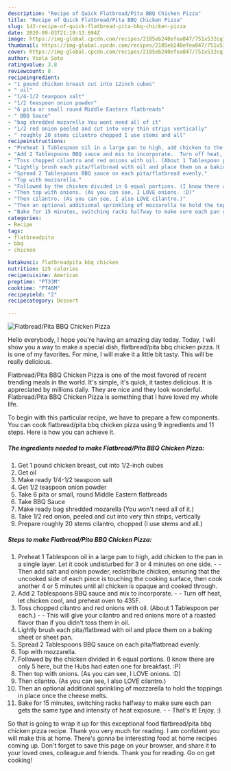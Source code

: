 ```yaml
---
description: "Recipe of Quick Flatbread/Pita BBQ Chicken Pizza"
title: "Recipe of Quick Flatbread/Pita BBQ Chicken Pizza"
slug: 142-recipe-of-quick-flatbread-pita-bbq-chicken-pizza
date: 2020-09-03T21:19:13.694Z
image: https://img-global.cpcdn.com/recipes/2185eb240efea847/751x532cq70/flatbreadpita-bbq-chicken-pizza-recipe-main-photo.jpg
thumbnail: https://img-global.cpcdn.com/recipes/2185eb240efea847/751x532cq70/flatbreadpita-bbq-chicken-pizza-recipe-main-photo.jpg
cover: https://img-global.cpcdn.com/recipes/2185eb240efea847/751x532cq70/flatbreadpita-bbq-chicken-pizza-recipe-main-photo.jpg
author: Viola Soto
ratingvalue: 3.8
reviewcount: 8
recipeingredient:
- "1 pound chicken breast cut into 12inch cubes"
- " oil"
- "1/4-1/2 teaspoon salt"
- "1/2 teaspoon onion powder"
- "6 pita or small round Middle Eastern flatbreads"
- " BBQ Sauce"
- "bag shredded mozarella You wont need all of it"
- "1/2 red onion peeled and cut into very thin strips vertically"
- " roughly 20 stems cilantro chopped I use stems and all"
recipeinstructions:
- "Preheat 1 Tablespoon oil in a large pan to high, add chicken to the pan in a single layer. Let it cook undisturbed for 3 or 4 minutes on one side.  Then add salt and onion powder, redistribute chicken, ensuring that the uncooked side of each piece is touching the cooking surface, then cook another 4 or 5 minutes until all chicken is opaque and cooked through."
- "Add 2 Tablespoons BBQ sauce and mix to incorporate.  Turn off heat, let chicken cool, and preheat oven to 435F."
- "Toss chopped cilantro and red onions with oil. (About 1 Tablespoon per each.)  This will give your cilantro and red onions more of a roasted flavor than if you didn&#39;t toss them in oil."
- "Lightly brush each pita/flatbread with oil and place them on a baking sheet or sheet pan."
- "Spread 2 Tablespoons BBQ sauce on each pita/flatbread evenly."
- "Top with mozzarella."
- "Followed by the chicken divided in 6 equal portions. (I know there are only 5 here, but the Hubs had eaten one for breakfast. :P)"
- "Then top with onions. (As you can see, I LOVE onions. :D)"
- "Then cilantro. (As you can see, I also LOVE cilantro.)"
- "Then an optional additional sprinkling of mozzarella to hold the toppings in place once the cheese melts."
- "Bake for 15 minutes, switching racks halfway to make sure each pan gets the same type and intensity of heat exposure.  That&#39;s it! Enjoy. :)"
categories:
- Recipe
tags:
- flatbreadpita
- bbq
- chicken

katakunci: flatbreadpita bbq chicken 
nutrition: 125 calories
recipecuisine: American
preptime: "PT33M"
cooktime: "PT46M"
recipeyield: "2"
recipecategory: Dessert

---
```



![Flatbread/Pita BBQ Chicken Pizza](https://img-global.cpcdn.com/recipes/2185eb240efea847/751x532cq70/flatbreadpita-bbq-chicken-pizza-recipe-main-photo.jpg)

Hello everybody, I hope you're having an amazing day today. Today, I will show you a way to make a special dish, flatbread/pita bbq chicken pizza. It is one of my favorites. For mine, I will make it a little bit tasty. This will be really delicious.

Flatbread/Pita BBQ Chicken Pizza is one of the most favored of recent trending meals in the world. It's simple, it's quick, it tastes delicious. It is appreciated by millions daily. They are nice and they look wonderful. Flatbread/Pita BBQ Chicken Pizza is something that I have loved my whole life.




To begin with this particular recipe, we have to prepare a few components. You can cook flatbread/pita bbq chicken pizza using 9 ingredients and 11 steps. Here is how you can achieve it.

<!--inarticleads1-->

##### The ingredients needed to make Flatbread/Pita BBQ Chicken Pizza:

1. Get 1 pound chicken breast, cut into 1/2-inch cubes
1. Get  oil
1. Make ready 1/4-1/2 teaspoon salt
1. Get 1/2 teaspoon onion powder
1. Take 6 pita or small, round Middle Eastern flatbreads
1. Take  BBQ Sauce
1. Make ready bag shredded mozarella (You won&#39;t need all of it.)
1. Take 1/2 red onion, peeled and cut into very thin strips, vertically
1. Prepare  roughly 20 stems cilantro, chopped (I use stems and all.)




<!--inarticleads2-->

##### Steps to make Flatbread/Pita BBQ Chicken Pizza:

1. Preheat 1 Tablespoon oil in a large pan to high, add chicken to the pan in a single layer. Let it cook undisturbed for 3 or 4 minutes on one side. -  - Then add salt and onion powder, redistribute chicken, ensuring that the uncooked side of each piece is touching the cooking surface, then cook another 4 or 5 minutes until all chicken is opaque and cooked through.
1. Add 2 Tablespoons BBQ sauce and mix to incorporate. -  - Turn off heat, let chicken cool, and preheat oven to 435F.
1. Toss chopped cilantro and red onions with oil. (About 1 Tablespoon per each.) -  - This will give your cilantro and red onions more of a roasted flavor than if you didn&#39;t toss them in oil.
1. Lightly brush each pita/flatbread with oil and place them on a baking sheet or sheet pan.
1. Spread 2 Tablespoons BBQ sauce on each pita/flatbread evenly.
1. Top with mozzarella.
1. Followed by the chicken divided in 6 equal portions. (I know there are only 5 here, but the Hubs had eaten one for breakfast. :P)
1. Then top with onions. (As you can see, I LOVE onions. :D)
1. Then cilantro. (As you can see, I also LOVE cilantro.)
1. Then an optional additional sprinkling of mozzarella to hold the toppings in place once the cheese melts.
1. Bake for 15 minutes, switching racks halfway to make sure each pan gets the same type and intensity of heat exposure. -  - That&#39;s it! Enjoy. :)




So that is going to wrap it up for this exceptional food flatbread/pita bbq chicken pizza recipe. Thank you very much for reading. I am confident you will make this at home. There's gonna be interesting food at home recipes coming up. Don't forget to save this page on your browser, and share it to your loved ones, colleague and friends. Thank you for reading. Go on get cooking!
